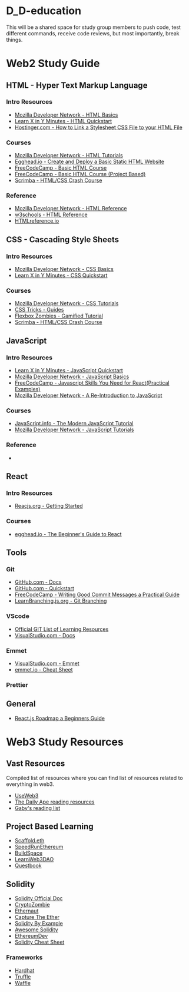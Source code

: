 # D_D-education
This will be a shared space for study group members to push code, test different commands, receive code reviews, but most importantly, break things. 

# Web2 Study Guide

## HTML - Hyper Text Markup Language

### Intro Resources
<ul>
    <li>
        <a href="https://developer.mozilla.org/en-US/docs/Learn/Getting_started_with_the_web/HTML_basics">Mozilla Developer Network - HTML Basics</a>
    </li>
    <li>
        <a href="https://learnxinyminutes.com/docs/html/">Learn X in Y Minutes - HTML Quickstart</a>
    </li>
    <li>
        <a href="https://www.hostinger.com/tutorials/website/how-to-link-a-stylesheet-css-file-to-your-html-file">Hostinger.com - How to Link a Stylesheet CSS File to your HTML File</a>
    </li>
</ul>

### Courses
<ul>
    <li>
        <a href="https://developer.mozilla.org/en-US/docs/Web/Tutorials#html_tutorials">Mozilla Developer Network - HTML Tutorials</a>
    </li>
    <li>
        <a href="https://egghead.io/courses/create-and-deploy-a-basic-static-html-website-2960">Egghead.io - Create and Deploy a Basic Static HTML Website</a>
    </li>
    <li>
        <a href="https://www.freecodecamp.org/learn/responsive-web-design/#basic-html-and-html5">FreeCodeCamp - Basic HTML Course</a>
    </li>
    <li>
        <a href="https://www.freecodecamp.org/learn/2022/responsive-web-design/#learn-html-by-building-a-cat-photo-app">FreeCodeCamp - Basic HTML Course (Project Based)</a>
    </li>
    <li>
        <a href="https://scrimba.com/learn/htmlcss">Scrimba - HTML/CSS Crash Course</a>
    </li>
</ul>
    
### Reference  
<ul>
    <li>
        <a href="https://developer.mozilla.org/en-US/docs/Web/HTML/Reference">Mozilla Developer Network - HTML Reference</a>
    </li>
    <li>
        <a href="https://www.w3schools.com/TAGS/default.ASP">w3schools - HTML Reference</a>
    </li>
    <li>
        <a href="https://htmlreference.io/">HTMLreference.io</a>
    </li>
</ul>

## CSS - Cascading Style Sheets

### Intro Resources
<ul>
    <li>
        <a href="https://developer.mozilla.org/en-US/docs/Learn/Getting_started_with_the_web/CSS_basics">Mozilla Developer Network - CSS Basics</a>
    </li>
    <li>
        <a href="https://learnxinyminutes.com/docs/css/">Learn X in Y Minutes - CSS Quickstart</a>
    </li>
</ul>

### Courses
<ul>
    <li>
        <a href="https://developer.mozilla.org/en-US/docs/Web/Tutorials#css_tutorials">Mozilla Developer Network - CSS Tutorials</a>
    </li>
    <li>
        <a href="https://css-tricks.com/guides/">CSS Tricks - Guides</a>
    </li>
    <li>
        <a href="https://mastery.games/post/flexboxzombies2/">Flexbox Zombies - Gamified Tutorial</a>
    </li>
    <li>
        <a href="https://scrimba.com/learn/htmlcss">Scrimba - HTML/CSS Crash Course</a>
    </li>
</ul>

## JavaScript

### Intro Resources
<ul>    
    <li>
        <a href="https://learnxinyminutes.com/docs/js/">Learn X in Y Minutes - JavaScript Quickstart</a>
    </li>
        <li>
        <a href="https://developer.mozilla.org/en-US/docs/Learn/Getting_started_with_the_web/JavaScript_basics">Mozilla Developer Network - JavaScript Basics</a>
    </li>
    <li>
        <a href="https://www.freecodecamp.org/news/javascript-skills-you-need-for-react-practical-examples/">FreeCodeCamp - Javascript Skills You Need for React(Practical Examples)</a>
    </li>
        <li>
        <a href="https://developer.mozilla.org/en-US/docs/Web/JavaScript/A_re-introduction_to_JavaScript">Mozilla Developer Network - A Re-Introduction to JavaScript</a>
    </li>
</ul>

### Courses
<ul>
    <li>
        <a href="https://javascript.info/">JavaScript.info - The Modern JavaScript Tutorial</a>
    </li>
    <li>
        <a href="https://developer.mozilla.org/en-US/docs/Web/Tutorials#javascript_tutorials">Mozilla Developer Network - JavaScript Tutorials</a>
    </li>
</ul>

### Reference
<ul>
    <li></li>
</ul>





## React

### Intro Resources
<ul>
    <li>
        <a href="https://reactjs.org/docs/getting-started.html">Reacjs.org - Getting Started</a>
    </li>
</ul>

### Courses
<ul>
    <li>
        <a href="https://egghead.io/courses/the-beginner-s-guide-to-react">egghead.io - The Beginner's Guide to React</a>
    </li>

</ul>

## Tools

### Git
<ul>
    <li>
        <a href="https://docs.github.com/en">GitHub.com - Docs</a>
    </li>
    <li>
        <a href="https://docs.github.com/en/get-started/quickstart">GitHub.com - Quickstart</a>
    </li>
    <li>
        <a href="https://www.freecodecamp.org/news/writing-good-commit-messages-a-practical-guide/">FreeCodeCamp - Writing Good Commit Messages a Practical Guide</a>
    </li>
    <li>
        <a href="https://learngitbranching.js.org/?locale=en_US">LearnBranching.js.org - Git Branching</a>
    </li>
</ul>

### VScode
<ul>
    <li><a href="https://git-scm.com/doc/ext">Official GIT List of Learning Resources</a></li>
    <li>
        <a href="https://code.visualstudio.com/docs">VisualStudio.com - Docs</a>
    </li>
</ul>

### Emmet
<ul>
    <li>
        <a href="https://code.visualstudio.com/docs/editor/emmet">VisualStudio.com - Emmet</a>
    </li>
    <li>
        <a href="https://docs.emmet.io/cheat-sheet/">emmet.io - Cheat Sheet</a>
    </li>
</ul>

### Prettier

## General
<ul>
    <li>
        <a href="https://www.codelivly.com/reactjs-roadmap-a-beginners-guide/">React.js Roadmap a Beginners Guide</a>
    </li>
</ul>




# Web3 Study Resources

## Vast Resources

Compiled list of resources where you can find list of resources related to everything in web3.

<ul>
    <li>
        <a href="https://www.useweb3.xyz/">UseWeb3</a>
    </li>
	<li>
        <a href="https://thedailyape.notion.site/thedailyape/The-Daily-Ape-c96c0b6727c0433a962e897ef43efb7e">The Daily Ape reading resources</a>
    </li>
	 <li>
        <a href=https://gabygoldberg.notion.site/f7050e62461143d49345e7b46eb5576b?v=c02511c4230c44ce9a1a03c9757da524">Gaby's reading list</a>
     </li>
</ul>

## Project Based Learning

<ul>
	<li>
        <a href="https://github.com/scaffold-eth/scaffold-eth">Scaffold.eth</a>
    </li>
    <li>
        <a href="https://speedrunethereum.com/">SpeedRunEthereum</a>
    </li>
    <li>
        <a href="https://buildspace.so/">BuildSpace</a>
    </li>
     <li>
        <a href="https://www.learnweb3.io/">LearnWeb3DAO</a>
     </li>
	 <li>
        <a href="https://openquest.xyz/">Questbook</a>
     </li>
</ul>

## Solidity

<ul>
    <li>
        <a href="https://soliditylang.org/">Solidity Official Doc</a>
    </li>
	 <li>
        <a href="https://cryptozombies.io/">CryptoZombie</a>
     </li>
	<li>
        <a href="https://ethernaut.openzeppelin.com/">Ethernaut</a>
    </li>
	 <li>
        <a href="https://capturetheether.com/">Capture The Ether</a>
     </li>
	 <li>
        <a href="https://solidity-by-example.org/">Solidity By Example</a>
     </li>
	<li>
        <a href="https://github.com/bkrem/awesome-solidity">Awesome Solidity</a>
    </li>
	<li>
        <a href="https://ethereumdev.io/">EthereumDev</a>
    </li>
	<li>
        <a href="https://topmonks.github.io/solidity_quick_ref/">Solidity Cheat Sheet</a>
    </li>
</ul>

### Frameworks

<ul>
    <li>
        <a href="https://hardhat.org/">Hardhat</a>
    </li>
	<li>
        <a href="https://trufflesuite.com/">Truffle</a>
    </li>
	<li>
        <a href="https://getwaffle.io/">Waffle</a>
    </li>
</ul>
